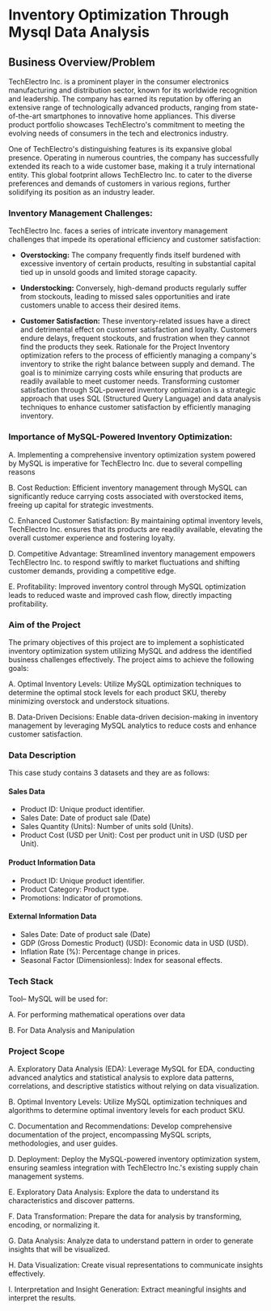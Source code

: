 # Inventory Optimization Through Mysql Data Analysis

## Business Overview/Problem
TechElectro Inc. is a prominent player in the consumer electronics manufacturing and distribution sector, known for its worldwide recognition and leadership. The company has earned its reputation by offering an extensive range of technologically advanced products, ranging from state-of-the-art smartphones to innovative home appliances. This diverse product portfolio showcases TechElectro's commitment to meeting the evolving needs of consumers in the tech and electronics industry.

One of TechElectro's distinguishing features is its expansive global presence. Operating in numerous countries, the company has successfully extended its reach to a wide customer base, making it a truly international entity. This global footprint allows TechElectro Inc. to cater to the diverse preferences and demands of customers in various regions, further solidifying its position as an industry leader.

### Inventory Management Challenges:

TechElectro Inc. faces a series of intricate inventory management challenges that impede its operational efficiency and customer satisfaction:

- **Overstocking:** The company frequently finds itself burdened with excessive inventory of certain products, resulting in substantial capital tied up in unsold goods and limited storage capacity.

- **Understocking:** Conversely, high-demand products regularly suffer from stockouts, leading to missed sales opportunities and irate customers unable to access their desired items.

- **Customer Satisfaction:** These inventory-related issues have a direct and detrimental effect on customer satisfaction and loyalty. Customers endure delays, frequent stockouts, and frustration when they cannot find the products they seek.
Rationale for the Project
Inventory optimization refers to the process of efficiently managing a company's inventory to strike the right balance between supply and demand. The goal is to minimize carrying costs while ensuring that products are readily available to meet customer needs. Transforming customer satisfaction through SQL-powered inventory optimization is a strategic approach that uses SQL (Structured Query Language) and data analysis techniques to enhance customer satisfaction by efficiently managing inventory.
 

### Importance of MySQL-Powered Inventory Optimization:

A. Implementing a comprehensive inventory optimization system powered by MySQL is imperative for TechElectro Inc. due to several compelling reasons
 
B. Cost Reduction: Efficient inventory management through MySQL can significantly reduce carrying costs associated with overstocked items, freeing up capital for strategic investments.
 
C. Enhanced Customer Satisfaction: By maintaining optimal inventory levels, TechElectro Inc. ensures that its products are readily available, elevating the overall customer experience and fostering loyalty.
 
D. Competitive Advantage: Streamlined inventory management empowers TechElectro Inc. to respond swiftly to market fluctuations and shifting customer demands, providing a competitive edge.
 
E. Profitability: Improved inventory control through MySQL optimization leads to reduced waste and improved cash flow, directly impacting profitability.

### Aim of the Project
The primary objectives of this project are to implement a sophisticated inventory optimization system utilizing MySQL and address the identified business challenges effectively. The project aims to achieve the following goals:

A. Optimal Inventory Levels: Utilize MySQL optimization techniques to determine the optimal stock levels for each product SKU, thereby minimizing overstock and understock situations.
 
B. Data-Driven Decisions: Enable data-driven decision-making in inventory management by leveraging MySQL analytics to reduce costs and enhance customer satisfaction.

### Data Description
This case study contains 3 datasets and they are as follows:

#### Sales Data
- Product ID: Unique product identifier.
- Sales Date: Date of product sale (Date)
- Sales Quantity (Units): Number of units sold (Units).
- Product Cost (USD per Unit): Cost per product unit in USD (USD per Unit).

#### Product Information Data
- Product ID: Unique product identifier.
- Product Category: Product type.
- Promotions: Indicator of promotions.

#### External Information Data
- Sales Date: Date of product sale (Date)
- GDP (Gross Domestic Product) (USD): Economic data in USD (USD).
- Inflation Rate (%): Percentage change in prices.
- Seasonal Factor (Dimensionless): Index for seasonal effects.

### Tech Stack
Tool– MySQL will be used for:

A. For performing mathematical operations over data

B. For Data Analysis and Manipulation

### Project Scope
A. Exploratory Data Analysis (EDA): Leverage MySQL for EDA, conducting advanced analytics and statistical analysis to explore data patterns, correlations, and descriptive statistics without relying on data visualization.
 
B. Optimal Inventory Levels: Utilize MySQL optimization techniques and algorithms to determine optimal inventory levels for each product SKU.
 
C. Documentation and Recommendations: Develop comprehensive documentation of the project, encompassing MySQL scripts, methodologies, and user guides.
 
D. Deployment: Deploy the MySQL-powered inventory optimization system, ensuring seamless integration with TechElectro Inc.'s existing supply chain management systems.
 
E. Exploratory Data Analysis: Explore the data to understand its characteristics and discover patterns.
 
F. Data Transformation: Prepare the data for analysis by transforming, encoding, or normalizing it.
 
G. Data Analysis: Analyze data to understand pattern in order to generate insights that will be visualized.
 
H. Data Visualization: Create visual representations to communicate insights effectively.
 
I. Interpretation and Insight Generation: Extract meaningful insights and interpret the results.